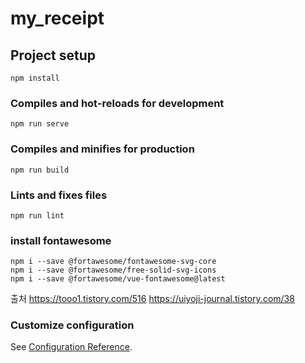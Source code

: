 # my_receipt

## Project setup
```
npm install
```

### Compiles and hot-reloads for development
```
npm run serve
```

### Compiles and minifies for production
```
npm run build
```

### Lints and fixes files
```
npm run lint
```

### install fontawesome
```
npm i --save @fortawesome/fontawesome-svg-core
npm i --save @fortawesome/free-solid-svg-icons
npm i --save @fortawesome/vue-fontawesome@latest
```
출처
https://tooo1.tistory.com/516
https://uiyoji-journal.tistory.com/38

### Customize configuration
See [Configuration Reference](https://cli.vuejs.org/config/).

